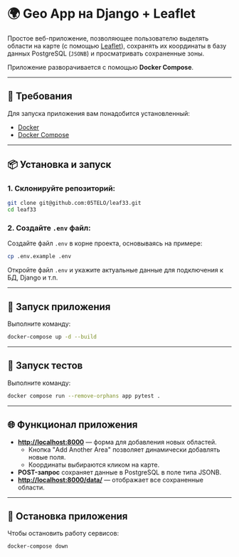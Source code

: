 # 🌍 Geo App на Django + Leaflet

Простое веб-приложение, позволяющее пользователю выделять области на карте (с помощью [Leaflet](https://leafletjs.com)), сохранять их координаты в базу данных PostgreSQL (`JSONB`) и просматривать сохраненные зоны.

Приложение разворачивается с помощью **Docker Compose**.

---

## 🧱 Требования

Для запуска приложения вам понадобится установленный:

- [Docker](https://www.docker.com/get-started)
- [Docker Compose](https://docs.docker.com/compose/install/)

---

## 📦 Установка и запуск

### 1. Склонируйте репозиторий:
```bash
git clone git@github.com:05TELO/leaf33.git
cd leaf33
```

### 2. Создайте `.env` файл:
Создайте файл `.env` в корне проекта, основываясь на примере:

```bash
cp .env.example .env
```

Откройте файл `.env` и укажите актуальные данные для подключения к БД, Django и т.п.

---

## 🔧 Запуск приложения

Выполните команду:

```bash
docker-compose up -d --build
```

---

## 🧪 Запуск тестов

Выполните команду:

```bash
docker compose run --remove-orphans app pytest .
```

---

## 🌐 Функционал приложения

- **[http://localhost:8000](http://localhost:8000)** — форма для добавления новых областей.
  - Кнопка "Add Another Area" позволяет динамически добавлять новые поля.
  - Координаты выбираются кликом на карте.
- **POST-запрос** сохраняет данные в PostgreSQL в поле типа JSONB.
- **[http://localhost:8000/data/](http://localhost:8000/data/)** — отображает все сохраненные области.

---

## 🛑 Остановка приложения

Чтобы остановить работу сервисов:

```bash
docker-compose down
```

